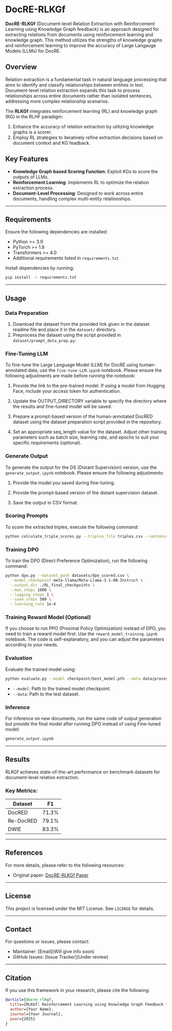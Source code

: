 # DocRE-RLKGf

**DocRE-RLKGf** (Document-level Relation Extraction with Reinforcement Learning using Knowledge Graph feedback) is an approach designed for extracting relations from documents using reinforcement learning and knowledge graph. This method utilizes the strengths of knowledge graphs and reinforcement learning to improve the accuracy of Large Langauge Models (LLMs) for DocRE.


## Overview

Relation extraction is a fundamental task in natural language processing that aims to identify and classify relationships between entities in text. Document-level relation extraction expands this task to process relationships across entire documents rather than isolated sentences, addressing more complex relationship scenarios.

The **RLKGf** integrates reinforcement learning (RL) and knowledge graph (KG) in the RLHF paradigm:

1. Enhance the accuracy of relation extraction by utilizing knowledge graphs is a scorer.
2. Employ RL strategies to iteratively refine extraction decisions based on document context and KG feadback.


## Key Features

- **Knowledge Graph based Scoring Function**: Exploit KGs to score the outputs of LLMs.
- **Reinforcement Learning**: Implements RL to optimize the relation extraction process.
- **Document-Level Processing**: Designed to work across entire documents, handling complex multi-entity relationships.

---

## Requirements

Ensure the following dependencies are installed:

- Python >= 3.9
- PyTorch >= 1.8
- Transformers >= 4.0
- Additional requirements listed in `requirements.txt`

Install dependencies by running:

```bash
pip install -r requirements.txt
```

---

## Usage

### Data Preparation

1. Download the dataset from the provided link given in the dataset readme file and place it in the `dataset/` directory.
2. Preprocess the dataset using the script provided in `dataset/prompt_data_prep.py`:


### Fine-Tuning LLM

To fine-tune the Large Language Model (LLM) for DocRE using human-annotated data, use the `fine-tune-LLM.ipynb` notebook. Please ensure the following adjustments are made before running the notebook:

1. Provide the link to the pre-trained model. If using a model from Hugging Face, include your access token for authentication.

2. Update the OUTPUT_DIRECTORY variable to specify the directory where the results and fine-tuned model will be saved.

3. Prepare a prompt-based version of the human-annotated DocRED dataset using the dataset preparation script provided in the repository.

4. Set an appropriate seq_length value for the dataset. Adjust other training parameters such as batch size, learning rate, and epochs to suit your specific requirements (optional).

### Generate Output

To generate the output for the DS (Distant Supervision) version, use the ```generate_output.ipynb``` notebook. Please ensure the following adjustments:

1. Provide the model you saved during fine-tuning.

2. Provide the prompt-based version of the distant supervision dataset.

3. Save the output in CSV format.

### Scoring Prompts

To score the extracted triples, execute the following command:

```bash
python calculate_triple_scores.py --triples_file triples.csv --sentences_file sentences.csv
```

### Training DPO

To train the DPO (Direct Preference Optimization), run the following command:
```bash
python dpo.py --dataset_path datasets/dpo_scored.csv \
  --model_checkpoint meta-llama/Meta-Llama-3.1-8B-Instruct \
  --output_dir ./RL_final_checkpoints \
  --max_steps 1000 \
  --logging_steps 1 \
  --save_steps 500 \
  --learning_rate 1e-4
``` 
### Training Reward Model (Optional)

If you choose to run PPO (Proximal Policy Optimization) instead of DPO, you need to train a reward model first. Use the ```reward_model_training.ipynb``` notebook. The code is self-explanatory, and you can adjust the parameters according to your needs.

### Evaluation

Evaluate the trained model using:

```bash
python evaluate.py --model checkpoint/best_model.pth --data data/processed/test
```

- `--model`: Path to the trained model checkpoint.
- `--data`: Path to the test dataset.

### Inference

For inference on new documents, run the same code of output generation but provide the final model after running DPO instead of using Fine-tuned model:

```bash
generate_output.ipynb
```


---

## Results

RLKGf achieves state-of-the-art performance on benchmark datasets for document-level relation extraction.

### Key Metrics:

| Dataset            | F1 |
|--------------------|-------|
| DocRED         | 71.3% |
| Re-DocRED            | 79.1% |
| DWIE         | 83.3% |

---

## References

For more details, please refer to the following resources:

- Original paper: [DocRE-RLKGf Paper](#)

---

## License

This project is licensed under the MIT License. See `LICENSE` for details.

---

## Contact

For questions or issues, please contact:

- Maintainer: [Email](Will give info soon) 
- GitHub Issues: [Issue Tracker](Under review)

---

## Citation

If you use this framework in your research, please cite the following:

```bibtex
@article{docre_rlkgf,
  title={RLKGf: Reinforcement Learning using Knowledge Graph Feedback for Document-level Relation Extraction},
  author={Your Name},
  journal={Your Journal},
  year={2025}
}
```

